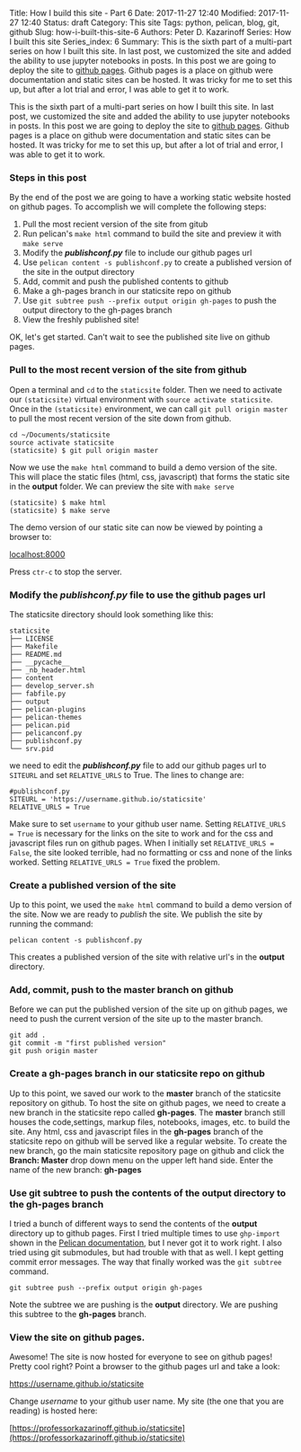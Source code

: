 Title: How I build this site - Part 6
Date: 2017-11-27 12:40
Modified: 2017-11-27 12:40
Status: draft
Category: This site
Tags: python, pelican, blog, git, github
Slug: how-i-built-this-site-6
Authors: Peter D. Kazarinoff
Series: How I built this site
Series_index: 6
Summary: This is the sixth part of a multi-part series on how I built this site. In last post, we customized the site and added the ability to use jupyter notebooks in posts.  In this post we are going to deploy the site to [github pages](https://pages.github.com/). Github pages is a place on github were documentation and static sites can be hosted. It was tricky for me to set this up, but after a lot trial and error, I was able to get it to work.

This is the sixth part of a multi-part series on how I built this site. In last post, we customized the site and added the ability to use jupyter notebooks in posts.  In this post we are going to deploy the site to [github pages](https://pages.github.com/). Github pages is a place on github were documentation and static sites can be hosted. It was tricky for me to set this up, but after a lot of trial and error, I was able to get it to work.

### Steps in this post

By the end of the post we are going to have a working static website hosted on github pages. To accomplish we will complete the following steps:

1. Pull the most recient version of the site from gitub
2. Run pelican's ```make html``` command to build the site and preview it with ```make serve```
3. Modify the **_publishconf.py_** file to include our github pages url
4. Use ```pelican content -s publishconf.py``` to create a published version of the site in the output directory
5. Add, commit and push the published contents to github
6. Make a gh-pages branch in our staticsite repo on github
7. Use ```git subtree push --prefix output origin gh-pages``` to push the output directory to the gh-pages branch
8. View the freshly published site! 


OK, let's get started. Can't wait to see the published site live on github pages.


### Pull to the most recent version of the site from github

Open a terminal and ```cd``` to the ```staticsite``` folder. Then we need to activate our ```(staticsite)``` virtual environment with ```source activate staticsite```. Once in the ```(staticsite)``` environment, we can call ```git pull origin master``` to pull the most recent version of the site down from github.

```
cd ~/Documents/staticsite
source activate staticsite
(staticsite) $ git pull origin master
```

Now we use the ```make html``` command to build a demo version of the site. This will place the static files (html, css, javascript) that forms the static site in the **output** folder.  We can preview the site with ```make serve```

```
(staticsite) $ make html
(staticsite) $ make serve
```

The demo version of our static site can now be viewed by pointing a browser to:

[localhost:8000](localhost:8000)

Press ```ctr-c``` to stop the server.

### Modify the **_publishconf.py_** file to use the github pages url

The staticsite directory should look something like this:
```
staticsite
├── LICENSE
├── Makefile
├── README.md
├── __pycache__
├── _nb_header.html
├── content
├── develop_server.sh
├── fabfile.py
├── output
├── pelican-plugins
├── pelican-themes
├── pelican.pid
├── pelicanconf.py
├── publishconf.py
└── srv.pid
```
 
we need to edit the **_publishconf.py_** file to add our github pages url to ```SITEURL``` and set ```RELATIVE_URLS``` to True. The lines to change are:

```
#publishconf.py
SITEURL = 'https://username.github.io/staticsite'
RELATIVE_URLS = True
```

Make sure to set ```username``` to your github user name. Setting ```RELATIVE_URLS = True``` is necessary for the links on the site to work and for the css and javascript files run on github pages. When I initially set ```RELATIVE_URLS = False```, the site looked terrible, had no formatting or css and none of the links worked. Setting ```RELATIVE_URLS = True``` fixed the problem.

### Create a published version of the site

Up to this point, we used the ```make html``` command to build a demo version of the site. Now we are ready to _publish_ the site. We publish the site by running the command:

```
pelican content -s publishconf.py
```

This creates a published version of the site with relative url's in the **output** directory. 

### Add, commit, push to the master branch on github

Before we can put the published version of the site up on github pages, we need to push the current version of the site up to the master branch.

```
git add .
git commit -m "first published version"
git push origin master
```

### Create a **gh-pages** branch in our staticsite repo on github

Up to this point, we saved our work to the **master** branch of the staticsite repository on github. To host the site on github pages, we need to create a new branch in the staticsite repo called **gh-pages**. The **master** branch still houses the code,settings, markup files, notebooks, images, etc. to build the site. Any html, css and javascript files in the **gh-pages** branch of the staticsite repo on github will be served like a regular website. To create the new branch, go the main staticsite repository page on github and click the **Branch: Master** drop down menu on the upper left hand side. Enter the name of the new branch: **gh-pages**

### Use **git subtree** to push the contents of the **output** directory to the **gh-pages** branch

I tried a bunch of different ways to send the contents of the **output** directory up to github pages. First I tried multiple times to use ```ghp-import``` shown in the [Pelican documentation](http://docs.getpelican.com/en/stable/tips.html), but I never got it to work right. I also tried using git submodules, but had trouble with that as well. I kept getting commit error messages. The way that finally worked was the ```git subtree``` command. 

```
git subtree push --prefix output origin gh-pages
```

Note the subtree we are pushing is the **output** directory. We are pushing this subtree to the **gh-pages** branch. 

### View the site on github pages.

Awesome! The site is now hosted for everyone to see on github pages! Pretty cool right? Point a browser to the github pages url and take a look:

https://username.github.io/staticsite

Change _username_ to your github user name. My site (the one that you are reading) is hosted here: 

[https://professorkazarinoff.github.io/staticsite](https://professorkazarinoff.github.io/staticsite)
